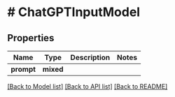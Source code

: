 # # ChatGPTInputModel

## Properties

Name | Type | Description | Notes
------------ | ------------- | ------------- | -------------
**prompt** | **mixed** |  |

[[Back to Model list]](../../README.md#models) [[Back to API list]](../../README.md#endpoints) [[Back to README]](../../README.md)
